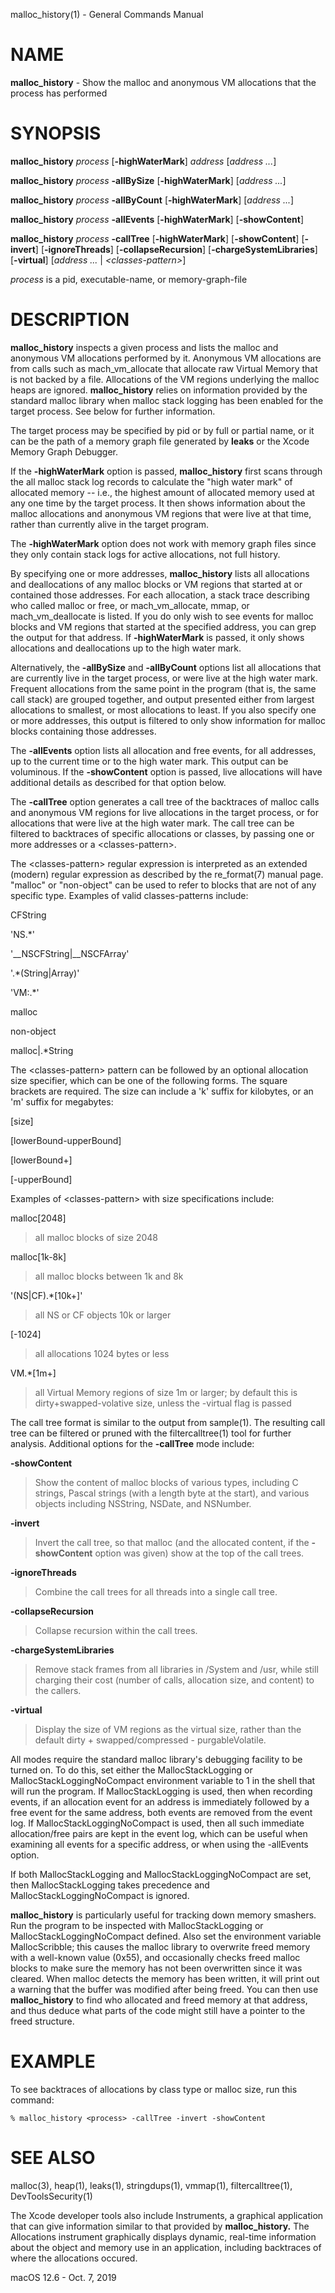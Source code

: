 malloc\_history(1) - General Commands Manual

# NAME

**malloc\_history** - Show the malloc and anonymous VM allocations that the process has performed

# SYNOPSIS

**malloc\_history**
*process*
\[**-highWaterMark**]
*address*
\[*address&nbsp;...*]

**malloc\_history**
*process*
**-allBySize**
\[**-highWaterMark**]
\[*address&nbsp;...*]

**malloc\_history**
*process*
**-allByCount**
\[**-highWaterMark**]
\[*address&nbsp;...*]

**malloc\_history**
*process*
**-allEvents**
\[**-highWaterMark**]
\[**-showContent**]

**malloc\_history**
*process*
**-callTree**
\[**-highWaterMark**]
\[**-showContent**]
\[**-invert**]
\[**-ignoreThreads**]
\[**-collapseRecursion**]
\[**-chargeSystemLibraries**]
\[**-virtual**]
\[*address&nbsp;...*&nbsp;|&nbsp;*&lt;classes-pattern&gt;*]

*process*
is a pid, executable-name, or memory-graph-file

# DESCRIPTION

**malloc\_history**
inspects a given process and lists the malloc and anonymous VM allocations performed by it.
Anonymous VM allocations are from calls such as mach\_vm\_allocate that allocate raw Virtual Memory
that is not backed by a file.  Allocations of the VM regions underlying the malloc heaps are ignored.
**malloc\_history**
relies on information provided by the standard malloc
library when malloc stack logging has been enabled for the target process.
See below for further information.

The target process may be specified by pid or by full or partial name,
or it can be the path of a memory graph file generated by
**leaks**
or the Xcode Memory Graph Debugger.

If the
**-highWaterMark**
option is passed,
**malloc\_history**
first scans through the all malloc stack log records to calculate the "high water mark" of allocated memory --
i.e., the highest amount of allocated memory used at any one time by the target process.  It then shows information
about the malloc allocations and anonymous VM regions that were live at that time, rather than currently alive
in the target program.

The
**-highWaterMark**
option does not work with memory graph files since they only contain stack logs for active allocations, not full history.

By specifying one or more addresses,
**malloc\_history**
lists all allocations and deallocations of any malloc blocks or VM regions that started at
or contained those addresses.
For each allocation, a stack trace describing who called malloc or free, or mach\_vm\_allocate, mmap, or mach\_vm\_deallocate is listed.  If you do
only wish to see events for malloc blocks and VM regions that started at the specified address, you can grep
the output for that address.  If
**-highWaterMark**
is passed, it only shows allocations and deallocations up to the high water mark.

Alternatively, the
**-allBySize**
and
**-allByCount**
options list all allocations that are currently live in the target process, or were live at the high water mark.  Frequent allocations from the same
point in the program (that is, the same call stack) are grouped together, and output presented either from
largest allocations to smallest, or most allocations to least.  If you also specify one or more addresses, this output
is filtered to only show information for malloc blocks containing those addresses.

The
**-allEvents**
option lists all allocation and free events, for all addresses, up to the current time or to the high water mark.  This output can be voluminous. If the
**-showContent**
option is passed, live allocations will have additional details as described for that option below.

The
**-callTree**
option generates a call tree of the backtraces of malloc calls and anonymous VM regions for live allocations in the target process, or
for allocations that were live at the high water mark.  The call tree can be filtered to backtraces of specific allocations or classes,
by passing one or more addresses or a &lt;classes-pattern&gt;.

The &lt;classes-pattern&gt; regular expression is interpreted as an extended
(modern) regular expression as described by the re\_format(7) manual page.
"malloc" or "non-object" can be used to refer to blocks that are not of
any specific type. Examples of valid classes-patterns include:

CFString

'NS.\*'

'\_\_NSCFString|\_\_NSCFArray'

'.\*(String|Array)'

'VM:.\*'

malloc

non-object

malloc|.\*String

The &lt;classes-pattern&gt; pattern can be followed by an optional allocation size specifier, which can be
one of the following forms. The square brackets are required. The size can include
a 'k' suffix for kilobytes, or an 'm' suffix for megabytes:

\[size]

\[lowerBound-upperBound]

\[lowerBound+]

\[-upperBound]

Examples of &lt;classes-pattern&gt; with size specifications include:

malloc\[2048]

> all malloc blocks of size 2048

malloc\[1k-8k]

> all malloc blocks between 1k and 8k

'(NS|CF).\*\[10k+]'

> all NS or CF objects 10k or larger

\[-1024]

> all allocations 1024 bytes or less

VM.\*\[1m+]

> all Virtual Memory regions of size 1m or larger; by default this is dirty+swapped-volative size, unless the -virtual flag is passed

The call tree format is similar to the output from
sample(1).
The resulting call tree can be filtered or pruned with the
filtercalltree(1)
tool for further analysis.  Additional options for the
**-callTree**
mode include:

**-showContent**

> Show the content of malloc blocks of various types, including C strings, Pascal strings (with a length
> byte at the start), and various objects including NSString, NSDate, and NSNumber.

**-invert**

> Invert the call tree, so that malloc (and the allocated content, if the
> **-showContent**
> option was given) show at the top of the call trees.

**-ignoreThreads**

> Combine the call trees for all threads into a single call tree.

**-collapseRecursion**

> Collapse recursion within the call trees.

**-chargeSystemLibraries**

> Remove stack frames from all libraries in /System and /usr, while still charging
> their cost (number of calls, allocation size, and content) to the callers.

**-virtual**

> Display the size of VM regions as the virtual size, rather than the default
> dirty + swapped/compressed - purgableVolatile.

All modes require the standard malloc library's debugging facility to be turned on.  To do this, set either the
MallocStackLogging or MallocStackLoggingNoCompact environment variable to 1 in the shell that will run the program.
If MallocStackLogging is used, then when recording events, if an allocation event for an address is immediately
followed by a free event for the same address, both events are removed from the event log.  If MallocStackLoggingNoCompact
is used, then all such immediate allocation/free pairs are kept in the event log, which can be useful when examining all events
for a specific address, or when using the -allEvents option.

If both MallocStackLogging and MallocStackLoggingNoCompact are set, then MallocStackLogging takes precedence and
MallocStackLoggingNoCompact is ignored.

**malloc\_history**
is particularly useful for tracking down memory
smashers.  Run the program to be inspected with MallocStackLogging or MallocStackLoggingNoCompact
defined.  Also set the environment variable MallocScribble; this causes the malloc library to overwrite freed
memory with a well-known value (0x55), and occasionally checks freed malloc blocks to make sure the memory has not
been overwritten since it was cleared.  When malloc detects the memory has been written, it will print out a warning that the buffer
was modified after being freed.  You can then use
**malloc\_history**
to find who
allocated and freed memory at that address, and thus deduce
what parts of the code might still have a pointer to the freed structure.

# EXAMPLE

To see backtraces of allocations by class type or malloc size, run this command:

	% malloc_history <process> -callTree -invert -showContent

# SEE ALSO

malloc(3),
heap(1),
leaks(1),
stringdups(1),
vmmap(1),
filtercalltree(1),
DevToolsSecurity(1)

The Xcode developer tools also include Instruments, a graphical application that can give information similar to that provided by
**malloc\_history.**
The Allocations instrument graphically displays dynamic, real-time
information about the object and memory use in an application, including backtraces
of where the allocations occured.

macOS 12.6 - Oct. 7, 2019
